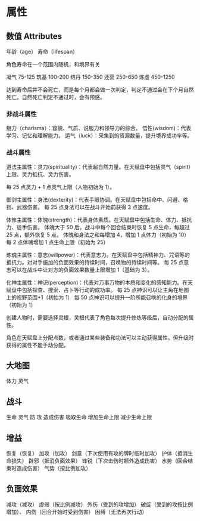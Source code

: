 # 属性

## 数值 Attributes

年龄（age）
寿命（lifespan）

角色寿命在一个范围内随机，和境界有关

凝气
75-125
筑基
100-200
结丹
150-350
还婴
250-650
炼虚
450-1250

达到寿命后并不会死亡，而是每个月都会做一次判定，判定不通过会在下个月自然死亡。自然死亡判定不通过时，会有预感。

### 非战斗属性

魅力（charisma）：容貌、气质、说服力和领导力的综合。
悟性(wisdom)：代表学习、记忆和理解能力。
运气（luck）：采集到的资源数量，提升境界成功率等。

### 战斗属性

道法主属性：灵力(spirituality)：代表超自然力量。在天赋盘中包括灵气（spirit）上限、灵力抵抗、灵力伤害。

每 25 点灵力 + 1 点灵气上限（人物初始为 1）。

御剑主属性：身法(dexterity)：代表手眼协调。在天赋盘中包括命中、闪避、格挡、武器伤害。
每 25 点身法可以在战斗开始前获得 3 点速度。

体修主属性：体魄(strength)：代表身体素质。在天赋盘中包括生命、体力、抵抗力、徒手伤害。
体魄大于 50 后，战斗中每个回合结束时恢复 5 点生命，每超过 25 点，额外恢复 5 点。
体魄和身法之和每增加 4，增加 1 点体力（初始为 10）
每 2 点体魄增加 1 点生命上限（初始为 25）

炼魂主属性：意志(willpower)：代表意志力。在天赋盘中包括精神力、咒语等的抵抗力。对对手施加的负面效果的持续时间，召唤物的持续时间等。
每 25 点意志可以在战斗中让对方的负面效果数量上限增加 1（基础为 3）。

化神主属性：神识(perception)：代表对万事万物的本质和变化的感知能力。在天赋盘中包括探查、搜索、占卜等行动的成功率。
每 25 点神识可以让主角在地图上的视野范围+1（初始为 1）
每 50 点神识可以提升一阶所能召唤的化身的境界（初始为 1）

创建人物时，需要选择灵根，灵根代表了角色每次提升修炼等级后，自动分配的属性。

角色在天赋盘上分配点数，或者通过某些装备和功法可以主动获得属性。但升级时获得的属性不能手动分配。

## 大地图

体力
灵气

## 战斗

生命
灵气
防
攻
造成伤害
吸取生命
增加生命上限
减少生命上限

##

## 增益

恢复（恢复）
加攻（加攻）
剑意（下次使用有攻的牌时临时加攻）
护体（抵消生命损失）
辟邪（抵消负面效果）
锋锐（下次击伤时额外造成伤害）
水势（回合结束时造成伤害）
气势（按比例加攻）

## 负面效果

减攻（减攻）
虚弱（按比例减攻）
外伤（受到的攻增加）
破绽（受到的攻按比例增加）、
内伤（回合开始时受到伤害）
困缚（无法再次行动）
